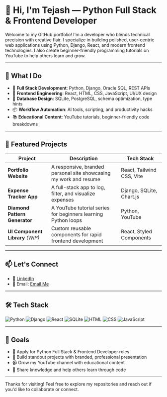 # 👋 Hi, I'm Tejash — Python Full Stack & Frontend Developer

Welcome to my GitHub portfolio! I'm a developer who blends technical precision with creative flair. I specialize in building polished, user-centric web applications using Python, Django, React, and modern frontend technologies. I also create beginner-friendly programming tutorials on YouTube to help others learn and grow.

---

## 🚀 What I Do

- 🔧 **Full Stack Development**: Python, Django, Oracle SQL, REST APIs
- 🎨 **Frontend Engineering**: React, HTML, CSS, JavaScript, UI/UX design
- 🧠 **Database Design**: SQLite, PostgreSQL, schema optimization, type hints
- 📦 **Workflow Automation**: AI tools, scripting, and productivity hacks
- 📚 **Educational Content**: YouTube tutorials, beginner-friendly code breakdowns

---

## 📂 Featured Projects

| Project | Description | Tech Stack |
|--------|-------------|------------|
| **Portfolio Website** | A responsive, branded personal site showcasing my work and resume | React, Tailwind CSS, Vite |
| **Expense Tracker App** | A full-stack app to log, filter, and visualize expenses | Django, SQLite, Chart.js |
| **Diamond Pattern Generator** | A YouTube tutorial series for beginners learning Python loops | Python, YouTube |
| **UI Component Library** *(WIP)* | Custom reusable components for rapid frontend development | React, Styled Components |

---

## 📫 Let's Connect

- 💼 [LinkedIn](https://www.linkedin.com/in/tejash-singh-892a15233/)
- 📧 Email: [Email Me](mailto:jaitej123@gmail.com)

---

## 🛠️ Tech Stack

![Python](https://img.shields.io/badge/Python-3776AB?style=for-the-badge&logo=python&logoColor=white)
![Django](https://img.shields.io/badge/Django-092E20?style=for-the-badge&logo=django&logoColor=white)
![React](https://img.shields.io/badge/React-20232A?style=for-the-badge&logo=react&logoColor=61DAFB)
![SQLite](https://img.shields.io/badge/SQLite-003B57?style=for-the-badge&logo=sqlite&logoColor=white)
![HTML](https://img.shields.io/badge/HTML5-E34F26?style=for-the-badge&logo=html5&logoColor=white)
![CSS](https://img.shields.io/badge/CSS3-1572B6?style=for-the-badge&logo=css3&logoColor=white)
![JavaScript](https://img.shields.io/badge/JavaScript-F7DF1E?style=for-the-badge&logo=javascript&logoColor=black)

---

## 🧭 Goals

- 🎯 Apply for Python Full Stack & Frontend Developer roles
- 🧱 Build standout projects with branded, professional presentation
- 📹 Grow my YouTube channel with educational content
- 🧠 Share knowledge and help others learn through code

---

Thanks for visiting! Feel free to explore my repositories and reach out if you'd like to collaborate or connect.
